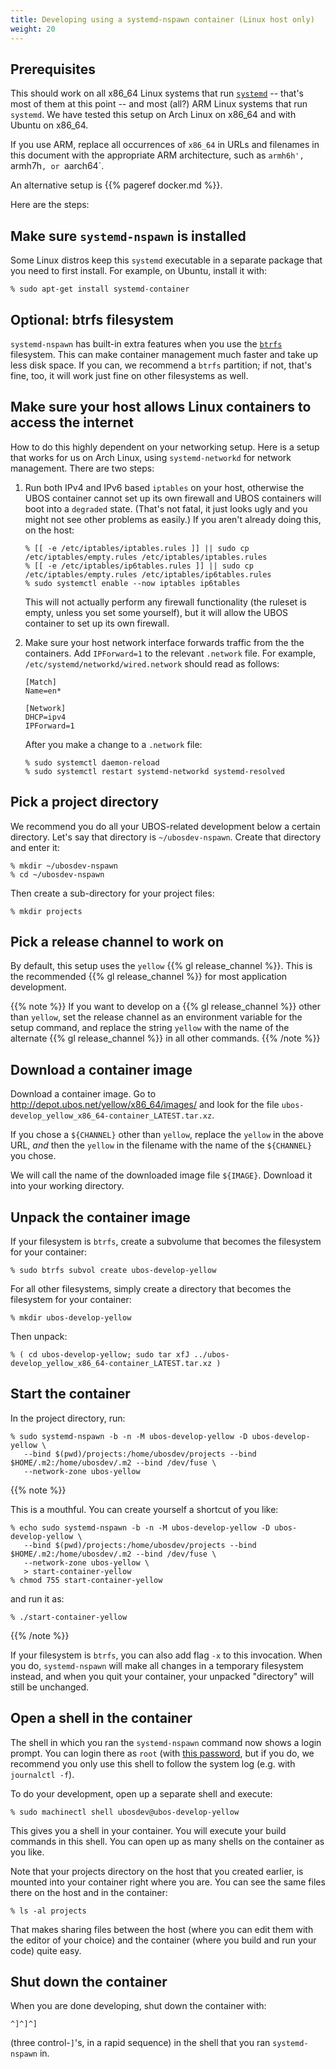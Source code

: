 ```yaml
---
title: Developing using a systemd-nspawn container (Linux host only)
weight: 20
---
```


## Prerequisites

This should work on all x86_64 Linux systems that run
[`systemd`](https://systemd.io/) -- that's most of them at this point --
and most (all?) ARM Linux systems that run `systemd`. We have tested this
setup on Arch Linux on x86_64 and with Ubuntu on x86_64.

If you use ARM, replace all occurrences of `x86_64` in URLs and filenames
in this document with the appropriate ARM architecture, such as `armh6h', `armh7h`, or
`aarch64`.

An alternative setup is {{% pageref docker.md %}}.

Here are the steps:

## Make sure `systemd-nspawn` is installed

Some Linux distros keep this `systemd` executable in a separate package that
you need to first install. For example, on Ubuntu, install it with:

```
% sudo apt-get install systemd-container
```

## Optional: btrfs filesystem

`systemd-nspawn` has built-in extra features when you use the
[`btrfs`](https://www.kernel.org/doc/html/latest/filesystems/btrfs.html) filesystem.
This can make container management much faster and take up less disk space. If you
can, we recommend a `btrfs` partition; if not, that's fine, too, it will work just
fine on other filesystems as well.

## Make sure your host allows Linux containers to access the internet

How to do this highly dependent on your networking setup. Here is a setup
that works for us on Arch Linux, using `systemd-networkd` for network
management. There are two steps:

1. Run both IPv4 and IPv6 based `iptables` on your host, otherwise the UBOS
   container cannot set up its own firewall and UBOS containers will boot into
   a `degraded` state. (That's not fatal, it just looks ugly and you might not
   see other problems as easily.) If you aren't already doing this, on the host:

   ```
   % [[ -e /etc/iptables/iptables.rules ]] || sudo cp /etc/iptables/empty.rules /etc/iptables/iptables.rules
   % [[ -e /etc/iptables/ip6tables.rules ]] || sudo cp /etc/iptables/empty.rules /etc/iptables/ip6tables.rules
   % sudo systemctl enable --now iptables ip6tables
   ```

   This will not actually perform any firewall functionality (the ruleset is empty,
   unless you set some yourself), but it will allow the UBOS container to set up its
   own firewall.

1. Make sure your host network interface forwards traffic from the the containers. Add
   `IPForward=1` to the relevant `.network` file. For example,
   `/etc/systemd/networkd/wired.network` should read as follows:

   ```
   [Match]
   Name=en*

   [Network]
   DHCP=ipv4
   IPForward=1
   ```

   After you make a change to a `.network` file:

   ```
   % sudo systemctl daemon-reload
   % sudo systemctl restart systemd-networkd systemd-resolved
   ```

## Pick a project directory

We recommend you do all your UBOS-related development below a certain directory.
Let's say that directory is ``~/ubosdev-nspawn``. Create that directory and enter
it:

```
% mkdir ~/ubosdev-nspawn
% cd ~/ubosdev-nspawn
```

Then create a sub-directory for your project files:

```
% mkdir projects
```

## Pick a release channel to work on

By default, this setup uses the `yellow` {{% gl release_channel %}}.
This is the recommended {{% gl release_channel %}} for most application development.

{{% note %}}
If you want to develop on a {{% gl release_channel %}} other than `yellow`,
set the release channel as an environment variable for the setup command,
and replace the string `yellow` with the name of the alternate {{% gl release_channel %}}
in all other commands.
{{% /note %}}

## Download a container image

Download a container image. Go to http://depot.ubos.net/yellow/x86_64/images/
and look for the file ``ubos-develop_yellow_x86_64-container_LATEST.tar.xz``.

If you chose a `${CHANNEL}` other than `yellow`, replace the `yellow` in the above URL,
*and* then the `yellow` in the filename with the name of the `${CHANNEL}` you chose.

We will call the name of the downloaded image file `${IMAGE}`. Download it into your
working directory.

## Unpack the container image

If your filesystem is `btrfs`, create a subvolume that becomes the filesystem
for your container:

```
% sudo btrfs subvol create ubos-develop-yellow
```

For all other filesystems, simply create a directory that becomes the filesystem
for your container:
```
% mkdir ubos-develop-yellow
```

Then unpack:

```
% ( cd ubos-develop-yellow; sudo tar xfJ ../ubos-develop_yellow_x86_64-container_LATEST.tar.xz )
```

## Start the container

In the project directory, run:

```
% sudo systemd-nspawn -b -n -M ubos-develop-yellow -D ubos-develop-yellow \
   --bind $(pwd)/projects:/home/ubosdev/projects --bind $HOME/.m2:/home/ubosdev/.m2 --bind /dev/fuse \
   --network-zone ubos-yellow
```

{{% note %}}

This is a mouthful. You can create yourself a shortcut of you like:

```
% echo sudo systemd-nspawn -b -n -M ubos-develop-yellow -D ubos-develop-yellow \
   --bind $(pwd)/projects:/home/ubosdev/projects --bind $HOME/.m2:/home/ubosdev/.m2 --bind /dev/fuse \
   --network-zone ubos-yellow \
   > start-container-yellow
% chmod 755 start-container-yellow
```
and run it as:
```
% ./start-container-yellow
```
{{% /note %}}

If your filesystem is `btrfs`, you can also add flag ``-x`` to this invocation.
When you do, `systemd-nspawn` will make all changes in a temporary filesystem instead,
and when you quit your container, your unpacked "directory" will still be unchanged.

## Open a shell in the container

The shell in which you ran the `systemd-nspawn` command now shows a login prompt.
You can login there as `root` (with
[this password](https://ubos.net/docs/administrators/faq-howto-troubleshooting/faq-root-password/),
but if you do, we recommend you only use this shell to follow the system
log (e.g. with `journalctl -f`).

To do your development, open up a separate shell and execute:

``
% sudo machinectl shell ubosdev@ubos-develop-yellow
``

This gives you a shell in your container. You will execute your build
commands in this shell. You can open up as many shells on the container
as you like.

Note that your projects directory on the host that you created earlier,
is mounted into your container right where you are. You can see the same
files there on the host and in the container:

```
% ls -al projects
```

That makes sharing files between the host (where you can edit them with
the editor of your choice) and the container (where you build and run your
code) quite easy.

## Shut down the container

When you are done developing, shut down the container with:

`^]^]^]`

(three control-`]`'s, in a rapid sequence) in the shell that you ran `systemd-nspawn` in.

